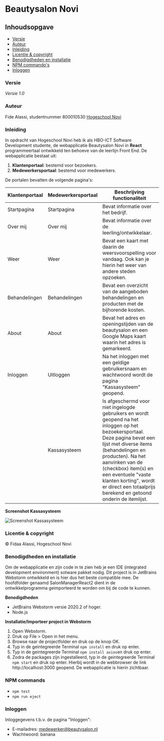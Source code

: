 # Beautysalon Novi

## Inhoudsopgave
*	[Versie](#versie)
*	[Auteur](#auteur)
*	[Inleiding](#inleiding)
*	[Licentie & copyright](#licentie-&-copyright)
*	[Benodigdheden en installatie](#Benodigdheden-en-installatie)
*	[NPM commando's](#npm-commands)
*	[Inloggen](#inloggen)

### Versie
*Versie 1.0*

### Auteur
Fide Alassi, studentnummer 800010530
[Hogeschool Novi](https://www.novi.nl/)

### Inleiding
In opdracht van Hogeschool Novi heb ik als HBO-ICT Software Development studente, de webapplicatie Beautysalon Novi in **React** programmeertaal ontwikkeld ten behoeve van de leerlijn Front End.
De webapplicatie bestaat uit:
1. **Klantenportaal**: bestemd voor bezoekers.
2. **Medewerkersportaal**: bestemd voor medewerkers.

De portalen bevatten de volgende pagina's:

Klantenportaal|Medewerkersportaal|Beschrijving functionaliteit
--------------|--------------|--------------
Startpagina| Startpagina| Bevat informatie over het bedrijf.
Over mij| Over mij| Bevat informatie over de leerling/ontwikkelaar.
Weer| Weer| Bevat een kaart met daarin de weersvoorspelling voor vandaag. Ook kan je hierin het weer van andere steden opzoeken.
Behandelingen| Behandelingen| Bevat een overzicht van de aangeboden behandelingen en producten met de bijhorende kosten.
About| About| Bevat het adres en openingstijden van de beautysalon en een Google Maps kaart waarin het adres is gemarkeerd.
Inloggen| Uitloggen| Na het inloggen met een geldige gebruikersnaam en wachtwoord wordt de pagina "Kassasysteem" geopend.  
&nbsp;| Kassasysteem| Is afgeschermd voor niet ingelogde gebruikers en wordt geopend na het inloggen op het bezoekersportaal. Deze pagina bevat een lijst met diverse items (behandelingen en producten). Na het aanvinken van de (checkbox) item(s) en een eventuele "vaste klanten korting", wordt er direct een totaalprijs berekend en getoond onderin de itemlijst.

**Screenshot Kassasysteem**

![Screenshot Kassasysteem](https://i.ibb.co/SKPZT5Q/Kassasysteem3.png) 

### Licentie & copyright
© Fidaa Alassi, Hogeschool Novi

### Benodigdheden en installatie
Om de webapplicatie en zijn code in te zien heb je een IDE (integrated development environment) sotware pakket nodig.
Dit project is in JetBrains Webstorm ontwikkeld en is hier dus het beste compatible mee. 
De hoofdfolder genaamd SalonManagerReact2 dient in de ontwikkelprogramma geimporteerd te worden om bij de code te kunnen.

**Benodigdheden**
* JetBrains Webstorm versie 2020.2 of hoger.
* Node.js

**Installatie/Importeer project in Webstorm**
1. Open Webstorm.
2. Druk op File > Open in het menu.
3. Browse naar de projectfolder en druk op de knop OK.
4. Typ in de geintegreerde Terminal `npm install` en druk op enter.
5. Typ in de geintegreerde Terminal `npm install axios`en druk op enter.
6. Zodra de packages zijn ingestalleerd, typ in de geintegreerde Terminal `npm start` en druk op enter. Hierbij wordt in de webbrowser de link http://localhost:3000 geopend. 
De webapplicatie is hierin zichtbaar.

### NPM commands
* `npm test`
* `npm run eject`

### Inloggen
Inloggegevens t.b.v. de pagina "Inloggen":
* E-mailadres: medewerker@beautysalon.nl
* Wachtwoord: banana
